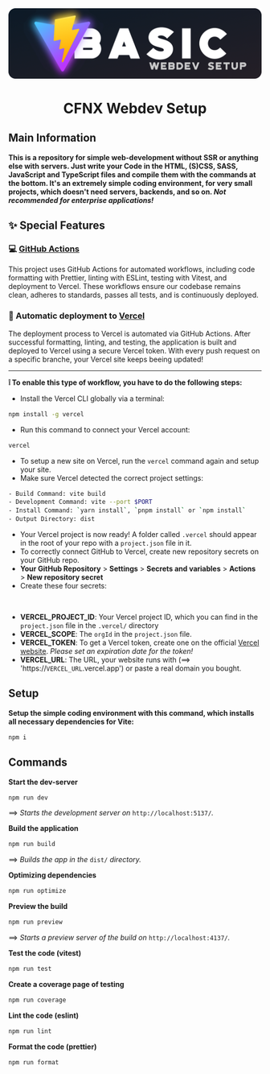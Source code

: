 <img src="./.github/content/title.png">

<h1 align="center">CFNX Webdev Setup</h1>

## Main Information

**This is a repository for simple web-development without SSR or anything else with servers. Just write your Code in the HTML, (S)CSS, SASS, JavaScript and TypeScript files and compile them with the commands at the bottom. It's an extremely simple coding environment, for very small projects, which doesn't need servers, backends, and so on. _Not recommended for enterprise applications!_**

## ✨ Special Features

### 💻 [GitHub Actions](https://github.com/features/actions)

This project uses GitHub Actions for automated workflows, including code formatting with Prettier, linting with ESLint, testing with Vitest, and deployment to Vercel. These workflows ensure our codebase remains clean, adheres to standards, passes all tests, and is continuously deployed.

### 🚀 Automatic deployment to [Vercel](https://vercel.com/)

The deployment process to Vercel is automated via GitHub Actions. After successful formatting, linting, and testing, the application is built and deployed to Vercel using a secure Vercel token. With every push request on a specific branche, your Vercel site keeps beeing updated!

---

**❕ To enable this type of workflow, you have to do the following steps:**

-   Install the Vercel CLI globally via a terminal:

```bash
npm install -g vercel
```

-   Run this command to connect your Vercel account:

```bash
vercel
```

-   To setup a new site on Vercel, run the `vercel` command again and setup your site.
-   Make sure Vercel detected the correct project settings:

```bash
- Build Command: vite build
- Development Command: vite --port $PORT
- Install Command: `yarn install`, `pnpm install` or `npm install`
- Output Directory: dist
```

-   Your Vercel project is now ready! A folder called `.vercel` should appear in the root of your repo with a `project.json` file in it.
-   To correctly connect GitHub to Vercel, create new repository secrets on your GitHub repo.
-   **Your GitHub Repository** > **Settings** > **Secrets and variables** > **Actions** > **New repository secret**
-   Create these four secrets:

<br>

-   **VERCEL_PROJECT_ID**: Your Vercel project ID, which you can find in the `project.json` file in the `.vercel/` directory
-   **VERCEL_SCOPE**: The `orgId` in the `project.json` file.
-   **VERCEL_TOKEN**: To get a Vercel token, create one on the official [Vercel website](https://vercel.com/account/tokens). _Please set an expiration date for the token!_
-   **VERCEL_URL**: The URL, your website runs with (==> 'https://`VERCEL_URL`.vercel.app') or paste a real domain you bought.

## Setup

**Setup the simple coding environment with this command, which installs all necessary dependencies for Vite:**

```bash
npm i
```

## Commands

**Start the dev-server**

```bash
npm run dev
```

==> _Starts the development server on_ `http://localhost:5137/`_._

**Build the application**

```bash
npm run build
```

==> _Builds the app in the_ `dist/` _directory._

**Optimizing dependencies**

```bash
npm run optimize
```

**Preview the build**

```bash
npm run preview
```

==> _Starts a preview server of the build on_ `http://localhost:4137/`_._

**Test the code (vitest)**

```bash
npm run test
```

**Create a coverage page of testing**

```bash
npm run coverage
```

**Lint the code (eslint)**

```bash
npm run lint
```

**Format the code (prettier)**

```bash
npm run format
```
